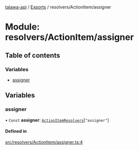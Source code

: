 [talawa-api](../README.md) / [Exports](../modules.md) / resolvers/ActionItem/assigner

# Module: resolvers/ActionItem/assigner

## Table of contents

### Variables

- [assigner](resolvers_ActionItem_assigner.md#assigner)

## Variables

### assigner

• `Const` **assigner**: [`ActionItemResolvers`](types_generatedGraphQLTypes.md#actionitemresolvers)[``"assigner"``]

#### Defined in

[src/resolvers/ActionItem/assigner.ts:4](https://github.com/PalisadoesFoundation/talawa-api/blob/4c7d3ea/src/resolvers/ActionItem/assigner.ts#L4)
